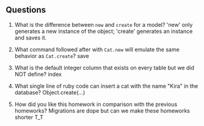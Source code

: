 ## Questions

1. What is the difference between `new` and `create` for a model?
'new' only generates a new instance of the object; 'create' generates an instance and saves it.

2. What command followed after with `Cat.new` will emulate the same behavior as `Cat.create`?
save

3. What is the default integer column that exists on every table but we did NOT define?
index

4. What single line of ruby code can insert a cat with the name "Kira" in the database?
Object.create(...)

5. How did you like this homework in comparison with the previous homeworks?
Migrations are dope but can we make these homeworks shorter T_T 
